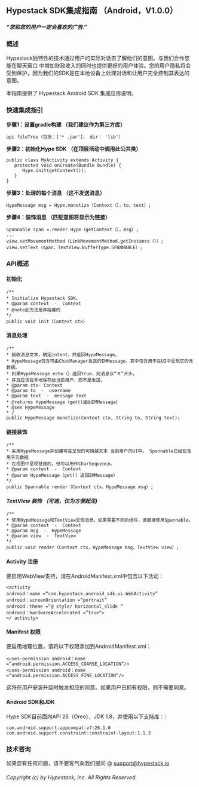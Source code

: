## Hypestack SDK集成指南 （Android，V1.0.0）

#### *“您和您的用户一定会喜欢的广告.”*

### 概述

Hypestack独特性的技术通过用户的实际对话去了解他们的意图。与我们合作您能在聊天窗口
中增加财政收入的同时也提供更好的用户体验。您的用户隐私将会受到保护，因为我们的SDK是在本地设备上处理对话和让用户完全控制其表达的意图。

本指南提供了 Hypestack Android SDK 集成应用说明。


### 快速集成指引


**步骤1：设置gradle构建  （我们建议作为第三方库）**
```
api fileTree（包括：['* .jar']， dir： 'lib'）
```

**步骤2：初始化Hype SDK （在顶层活动中调用此公共类）**
```
public class MyActivity extends Activity {
   protected void onCreate(Bundle bundle) {
      Hype.init(getContext());
   }
}
```

**步骤3：处理的每个消息  （这不发送消息）**

```
HypeMessage msg = Hype.monetize（Context（），to，text）;
```

**步骤4：装饰消息 （匹配意图将显示为链接）**
```
Spannable span =.render Hype（getContext（），msg）;
...
view.setMovementMethod（LinkMovementMethod.getInstance（））;
view.setText（span，TextView.BufferType.SPANNABLE）;
```





### API概述


#### 初始化
```
/**
* Initialize Hypestack SDK。
* @param context  -  Context
* @note此方法是非阻塞的
*/
public void init（Context ctx）
```

#### 消息处理
```
/**
* 接收消息文本，确定intent，并返回HypeMessage。
* HypeMessage包含可由ChatManager发送的EMMessage，其中包含用于在UI中呈现它的元数据。
* 如果HypeMessage.echo（）返回true，则消息以“＃”开头，
* 并且应该在本地保存给当前用户，而不是发送。
* @param ctx- Context
* @param to  -  username
* @param text  -  message text
* @returns HypeMessage（get()返回EMMessage）
* @see HypeMessage
* /
public HypeMessage monetize(Context ctx, String to, String text);
```

#### 链接装饰
```
/**
* 采用HypeMessage并创建可在呈现的可跨越文本 当前用户的UI中。 Spannable已经包含用于元数据
* 在视图中呈现链接的，但可以用作CharSequence。
* @param context  -  Context
* @param HypeMessage（get() 返回EMMessage）
*/
public Spannable render（Context ctx，HypeMessage msg）;
```

#### *TextView 装饰 （可选，仅为方便起见)*
```
/**
* 使用HypeMessage和TextView呈现消息。如果需要不同的组件，请直接使用Spannable。
* @param context  -  Context
* @param msg  -  HypeMessage
* @param view  -  TextView
*/
public void render（Context ctx，HypeMessage msg，TextView view）;
```

#### Activity 注册

要启用WebView支持，请在AndroidManifest.xml中包含以下活动：

```
<activity
android：name =“com.hypestack.android_sdk.ui.WebActivity”
android：screenOrientation =“portrait”
android：theme =“@ style/ horizo​​ntal_slide “
android：hardwareAccelerated =”true“>
</ activity>
```

#### Manifest 权限

要启用地理位置，请将以下权限添加到AndroidManifest.xml：

```
<uses-permission android：name =”android.permission.ACCESS_COARSE_LOCATION“/>
<uses-permission android：name =“android.permission.ACCESS_FINE_LOCATION”/>
```

这将在用户安装升级时触发相应的同意。如果用户已拥有权限，则不需要同意。


#### Android SDK和JDK

Hype SDK目前面向API 26（Oreo），JDK 1.8，并使用以下支持库：:

```
com.android.support:appcompat-v7:26.1.0
com.android.support.constraint:constraint-layout:1.1.3
```

### 技术咨询

如果您有任何问题，请不要客气向我们提问 @ support@hypestack.io

###### Copyright (c) by Hypestack, Inc. All Rights Reserved.




